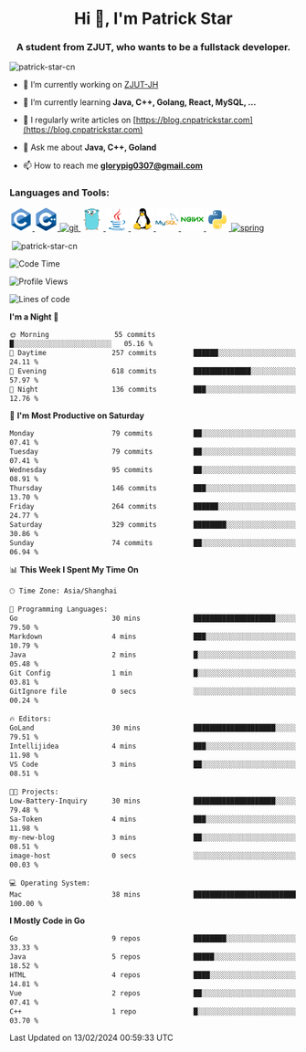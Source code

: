 <h1 align="center">Hi 👋, I'm Patrick Star</h1>
<h3 align="center">A student from ZJUT, who wants to be a fullstack developer.</h3>

<p align="left"> <img src="https://komarev.com/ghpvc/?username=patrick-star-cn&label=Profile%20views&color=0e75b6&style=flat" alt="patrick-star-cn" /> </p>

- 🔭 I’m currently working on [ZJUT-JH](https://github.com/zjutjh)

- 🌱 I’m currently learning **Java, C++, Golang, React, MySQL, ...**

- 📝 I regularly write articles on [https://blog.cnpatrickstar.com](https://blog.cnpatrickstar.com)

- 💬 Ask me about **Java, C++, Goland**

- 📫 How to reach me **glorypig0307@gmail.com**


<h3 align="left">Languages and Tools:</h3>
<p align="left"> 
  <a href="https://www.cprogramming.com/" target="_blank" rel="noreferrer"> 
    <img src="https://raw.githubusercontent.com/devicons/devicon/master/icons/c/c-original.svg" alt="c" width="40" height="40"/> 
  </a> 
  <a href="https://www.w3schools.com/cpp/" target="_blank" rel="noreferrer"> 
    <img src="https://raw.githubusercontent.com/devicons/devicon/master/icons/cplusplus/cplusplus-original.svg" alt="cplusplus" width="40" height="40"/> 
  </a> 
  <a href="https://git-scm.com/" target="_blank" rel="noreferrer"> 
    <img src="https://www.vectorlogo.zone/logos/git-scm/git-scm-icon.svg" alt="git" width="40" height="40"/> 
  </a> 
  <a href="https://golang.org" target="_blank" rel="noreferrer"> 
    <img src="https://raw.githubusercontent.com/devicons/devicon/master/icons/go/go-original.svg" alt="go" width="40" height="40"/> 
  </a> 
  <a href="https://www.java.com" target="_blank" rel="noreferrer"> 
    <img src="https://raw.githubusercontent.com/devicons/devicon/master/icons/java/java-original.svg" alt="java" width="40" height="40"/> 
  </a> 
  <a href="https://www.linux.org/" target="_blank" rel="noreferrer"> 
    <img src="https://raw.githubusercontent.com/devicons/devicon/master/icons/linux/linux-original.svg" alt="linux" width="40" height="40"/> 
  </a> 
  <a href="https://www.mysql.com/" target="_blank" rel="noreferrer"> 
    <img src="https://raw.githubusercontent.com/devicons/devicon/master/icons/mysql/mysql-original-wordmark.svg" alt="mysql" width="40" height="40"/> 
  </a> 
  <a href="https://www.nginx.com" target="_blank" rel="noreferrer"> 
    <img src="https://raw.githubusercontent.com/devicons/devicon/master/icons/nginx/nginx-original.svg" alt="nginx" width="40" height="40"/> 
  </a> 
  <a href="https://www.python.org" target="_blank" rel="noreferrer"> 
    <img src="https://raw.githubusercontent.com/devicons/devicon/master/icons/python/python-original.svg" alt="python" width="40" height="40"/> 
  </a> 
  <a href="https://spring.io/" target="_blank" rel="noreferrer"> 
    <img src="https://www.vectorlogo.zone/logos/springio/springio-icon.svg" alt="spring" width="40" height="40"/> 
  </a>
</p>

<p>&nbsp;<img align="center" src="https://github-readme-stats.vercel.app/api?username=patrick-star-cn&show_icons=true&locale=en" alt="patrick-star-cn" /></p>

<!--START_SECTION:waka-->
![Code Time](http://img.shields.io/badge/Code%20Time-546%20hrs%2029%20mins-blue)

![Profile Views](http://img.shields.io/badge/Profile%20Views-0-blue)

![Lines of code](https://img.shields.io/badge/From%20Hello%20World%20I%27ve%20Written-5.2%20million%20lines%20of%20code-blue)

**I'm a Night 🦉** 

```text
🌞 Morning                55 commits          █░░░░░░░░░░░░░░░░░░░░░░░░   05.16 % 
🌆 Daytime                257 commits         ██████░░░░░░░░░░░░░░░░░░░   24.11 % 
🌃 Evening                618 commits         ██████████████░░░░░░░░░░░   57.97 % 
🌙 Night                  136 commits         ███░░░░░░░░░░░░░░░░░░░░░░   12.76 % 
```
📅 **I'm Most Productive on Saturday** 

```text
Monday                   79 commits          ██░░░░░░░░░░░░░░░░░░░░░░░   07.41 % 
Tuesday                  79 commits          ██░░░░░░░░░░░░░░░░░░░░░░░   07.41 % 
Wednesday                95 commits          ██░░░░░░░░░░░░░░░░░░░░░░░   08.91 % 
Thursday                 146 commits         ███░░░░░░░░░░░░░░░░░░░░░░   13.70 % 
Friday                   264 commits         ██████░░░░░░░░░░░░░░░░░░░   24.77 % 
Saturday                 329 commits         ████████░░░░░░░░░░░░░░░░░   30.86 % 
Sunday                   74 commits          ██░░░░░░░░░░░░░░░░░░░░░░░   06.94 % 
```


📊 **This Week I Spent My Time On** 

```text
🕑︎ Time Zone: Asia/Shanghai

💬 Programming Languages: 
Go                       30 mins             ████████████████████░░░░░   79.50 % 
Markdown                 4 mins              ███░░░░░░░░░░░░░░░░░░░░░░   10.79 % 
Java                     2 mins              █░░░░░░░░░░░░░░░░░░░░░░░░   05.48 % 
Git Config               1 min               █░░░░░░░░░░░░░░░░░░░░░░░░   03.81 % 
GitIgnore file           0 secs              ░░░░░░░░░░░░░░░░░░░░░░░░░   00.24 % 

🔥 Editors: 
GoLand                   30 mins             ████████████████████░░░░░   79.51 % 
Intellijidea             4 mins              ███░░░░░░░░░░░░░░░░░░░░░░   11.98 % 
VS Code                  3 mins              ██░░░░░░░░░░░░░░░░░░░░░░░   08.51 % 

🐱‍💻 Projects: 
Low-Battery-Inquiry      30 mins             ████████████████████░░░░░   79.48 % 
Sa-Token                 4 mins              ███░░░░░░░░░░░░░░░░░░░░░░   11.98 % 
my-new-blog              3 mins              ██░░░░░░░░░░░░░░░░░░░░░░░   08.51 % 
image-host               0 secs              ░░░░░░░░░░░░░░░░░░░░░░░░░   00.03 % 

💻 Operating System: 
Mac                      38 mins             █████████████████████████   100.00 % 
```

**I Mostly Code in Go** 

```text
Go                       9 repos             ████████░░░░░░░░░░░░░░░░░   33.33 % 
Java                     5 repos             █████░░░░░░░░░░░░░░░░░░░░   18.52 % 
HTML                     4 repos             ████░░░░░░░░░░░░░░░░░░░░░   14.81 % 
Vue                      2 repos             ██░░░░░░░░░░░░░░░░░░░░░░░   07.41 % 
C++                      1 repo              █░░░░░░░░░░░░░░░░░░░░░░░░   03.70 % 
```




 Last Updated on 13/02/2024 00:59:33 UTC
<!--END_SECTION:waka-->